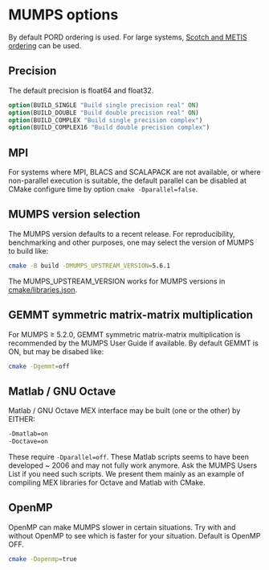 # MUMPS options

By default PORD ordering is used.
For large systems, [Scotch and METIS ordering](./Readme_ordering.md) can be used.

## Precision

The default precision is float64 and float32.

```cmake
option(BUILD_SINGLE "Build single precision real" ON)
option(BUILD_DOUBLE "Build double precision real" ON)
option(BUILD_COMPLEX "Build single precision complex")
option(BUILD_COMPLEX16 "Build double precision complex")
```

## MPI

For systems where MPI, BLACS and SCALAPACK are not available, or where non-parallel execution is suitable, the default parallel can be disabled at CMake configure time by option `cmake -Dparallel=false`.

## MUMPS version selection

The MUMPS version defaults to a recent release.
For reproducibility, benchmarking and other purposes, one may select the version of MUMPS to build like:

```sh
cmake -B build -DMUMPS_UPSTREAM_VERSION=5.6.1
```

The MUMPS_UPSTREAM_VERSION works for MUMPS versions in
[cmake/libraries.json](./cmake/libraries.json).



## GEMMT symmetric matrix-matrix multiplication

For MUMPS &ge; 5.2.0, GEMMT symmetric matrix-matrix multiplication is recommended by the MUMPS User Guide if available.
By default GEMMT is ON, but may be disabed like:

```sh
cmake -Dgemmt=off
```

## Matlab / GNU Octave

Matlab / GNU Octave MEX interface may be built (one or the other) by EITHER:

```sh
-Dmatlab=on
-Doctave=on
```

These require `-Dparallel=off`.
These Matlab scripts seems to have been developed ~ 2006 and may not fully work anymore.
Ask the MUMPS Users List if you need such scripts.
We present them mainly as an example of compiling MEX libraries for Octave and Matlab with CMake.

## OpenMP

OpenMP can make MUMPS slower in certain situations.
Try with and without OpenMP to see which is faster for your situation.
Default is OpenMP OFF.

```sh
cmake -Dopenmp=true
```
